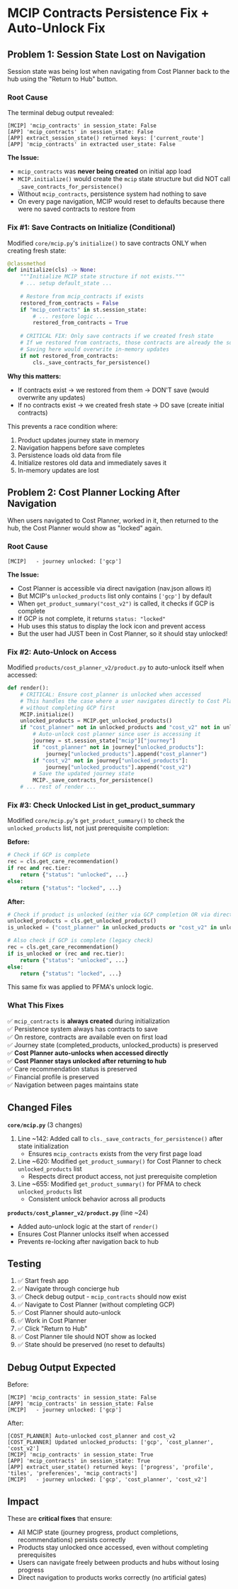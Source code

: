 # MCIP Contracts Persistence Fix + Auto-Unlock Fix

## Problem 1: Session State Lost on Navigation

Session state was being lost when navigating from Cost Planner back to the hub using the "Return to Hub" button.

### Root Cause

The terminal debug output revealed:
```
[MCIP] 'mcip_contracts' in session_state: False
[APP] 'mcip_contracts' in session_state: False
[APP] extract_session_state() returned keys: ['current_route']
[APP] 'mcip_contracts' in extracted user_state: False
```

**The Issue:**
- `mcip_contracts` was **never being created** on initial app load
- `MCIP.initialize()` would create the `mcip` state structure but did NOT call `_save_contracts_for_persistence()`
- Without `mcip_contracts`, persistence system had nothing to save
- On every page navigation, MCIP would reset to defaults because there were no saved contracts to restore from

### Fix #1: Save Contracts on Initialize (Conditional)

Modified `core/mcip.py`'s `initialize()` to save contracts ONLY when creating fresh state:

```python
@classmethod
def initialize(cls) -> None:
    """Initialize MCIP state structure if not exists."""
    # ... setup default_state ...
    
    # Restore from mcip_contracts if exists
    restored_from_contracts = False
    if "mcip_contracts" in st.session_state:
        # ... restore logic ...
        restored_from_contracts = True
    
    # CRITICAL FIX: Only save contracts if we created fresh state
    # If we restored from contracts, those contracts are already the source of truth
    # Saving here would overwrite in-memory updates
    if not restored_from_contracts:
        cls._save_contracts_for_persistence()
```

**Why this matters:**
- If contracts exist → we restored from them → DON'T save (would overwrite any updates)
- If no contracts exist → we created fresh state → DO save (create initial contracts)

This prevents a race condition where:
1. Product updates journey state in memory
2. Navigation happens before save completes
3. Persistence loads old data from file
4. Initialize restores old data and immediately saves it
5. In-memory updates are lost

## Problem 2: Cost Planner Locking After Navigation

When users navigated to Cost Planner, worked in it, then returned to the hub, the Cost Planner would show as "locked" again.

### Root Cause

```
[MCIP]   - journey unlocked: ['gcp']
```

**The Issue:**
- Cost Planner is accessible via direct navigation (nav.json allows it)
- But MCIP's `unlocked_products` list only contains `['gcp']` by default
- When `get_product_summary("cost_v2")` is called, it checks if GCP is complete
- If GCP is not complete, it returns `status: "locked"`
- Hub uses this status to display the lock icon and prevent access
- But the user had JUST been in Cost Planner, so it should stay unlocked!

### Fix #2: Auto-Unlock on Access

Modified `products/cost_planner_v2/product.py` to auto-unlock itself when accessed:

```python
def render():
    # CRITICAL: Ensure cost_planner is unlocked when accessed
    # This handles the case where a user navigates directly to Cost Planner
    # without completing GCP first
    MCIP.initialize()
    unlocked_products = MCIP.get_unlocked_products()
    if "cost_planner" not in unlocked_products and "cost_v2" not in unlocked_products:
        # Auto-unlock cost planner since user is accessing it
        journey = st.session_state["mcip"]["journey"]
        if "cost_planner" not in journey["unlocked_products"]:
            journey["unlocked_products"].append("cost_planner")
        if "cost_v2" not in journey["unlocked_products"]:
            journey["unlocked_products"].append("cost_v2")
        # Save the updated journey state
        MCIP._save_contracts_for_persistence()
    # ... rest of render ...
```

### Fix #3: Check Unlocked List in get_product_summary

Modified `core/mcip.py`'s `get_product_summary()` to check the `unlocked_products` list, not just prerequisite completion:

**Before:**
```python
# Check if GCP is complete
rec = cls.get_care_recommendation()
if rec and rec.tier:
    return {"status": "unlocked", ...}
else:
    return {"status": "locked", ...}
```

**After:**
```python
# Check if product is unlocked (either via GCP completion OR via direct access)
unlocked_products = cls.get_unlocked_products()
is_unlocked = ("cost_planner" in unlocked_products or "cost_v2" in unlocked_products)

# Also check if GCP is complete (legacy check)
rec = cls.get_care_recommendation()
if is_unlocked or (rec and rec.tier):
    return {"status": "unlocked", ...}
else:
    return {"status": "locked", ...}
```

This same fix was applied to PFMA's unlock logic.

### What This Fixes

✅ `mcip_contracts` is **always created** during initialization  
✅ Persistence system always has contracts to save  
✅ On restore, contracts are available even on first load  
✅ Journey state (completed_products, unlocked_products) is preserved  
✅ **Cost Planner auto-unlocks when accessed directly**  
✅ **Cost Planner stays unlocked after returning to hub**  
✅ Care recommendation status is preserved  
✅ Financial profile is preserved  
✅ Navigation between pages maintains state  

## Changed Files

**`core/mcip.py`** (3 changes)
1. Line ~142: Added call to `cls._save_contracts_for_persistence()` after state initialization
   - Ensures `mcip_contracts` exists from the very first page load
2. Line ~620: Modified `get_product_summary()` for Cost Planner to check `unlocked_products` list
   - Respects direct product access, not just prerequisite completion
3. Line ~655: Modified `get_product_summary()` for PFMA to check `unlocked_products` list
   - Consistent unlock behavior across all products

**`products/cost_planner_v2/product.py`** (line ~24)
- Added auto-unlock logic at the start of `render()`
- Ensures Cost Planner unlocks itself when accessed
- Prevents re-locking after navigation back to hub

## Testing

1. ✅ Start fresh app
2. ✅ Navigate through concierge hub
3. ✅ Check debug output - `mcip_contracts` should now exist
4. ✅ Navigate to Cost Planner (without completing GCP)
5. ✅ Cost Planner should auto-unlock
6. ✅ Work in Cost Planner
7. ✅ Click "Return to Hub"
8. ✅ Cost Planner tile should NOT show as locked
9. ✅ State should be preserved (no reset to defaults)

## Debug Output Expected

Before:
```
[MCIP] 'mcip_contracts' in session_state: False
[APP] 'mcip_contracts' in session_state: False
[MCIP]   - journey unlocked: ['gcp']
```

After:
```
[COST_PLANNER] Auto-unlocked cost_planner and cost_v2
[COST_PLANNER] Updated unlocked_products: ['gcp', 'cost_planner', 'cost_v2']
[MCIP] 'mcip_contracts' in session_state: True
[APP] 'mcip_contracts' in session_state: True
[APP] extract_user_state() returned keys: ['progress', 'profile', 'tiles', 'preferences', 'mcip_contracts']
[MCIP]   - journey unlocked: ['gcp', 'cost_planner', 'cost_v2']
```

## Impact

These are **critical fixes** that ensure:
- All MCIP state (journey progress, product completions, recommendations) persists correctly
- Products stay unlocked once accessed, even without completing prerequisites
- Users can navigate freely between products and hubs without losing progress
- Direct navigation to products works correctly (no artificial gates)

